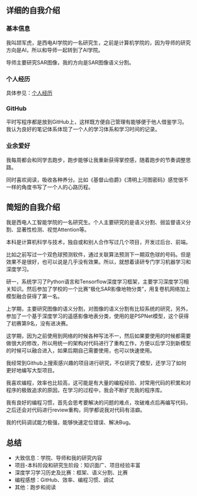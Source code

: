 ## 详细的自我介绍

### 基本信息

我叫颉军虎，是西电AI学院的一名研究生，之前是计算机学院的，因为导师的研究方向是AI，所以和导师一起转到了AI学院。

导师主要研究SAR图像，我的方向是SAR图像语义分割。

### 个人经历

具体参见：[个人经历](个人经历.md)

### GitHub

平时写程序都是放到GitHub上，这样既方便自己管理有能够便于他人借鉴学习。我认为良好的笔记体系体现了一个人的学习体系和学习时间的记录。

### 业余爱好

我每周都会和同学去跑步，跑步能够让我重新获得掌控感，随着跑步的节奏调整思路。

同时喜欢阅读，吸收各种养分。比如《基督山伯爵》《清明上河图密码》感觉很不一样的角度书写了一个人的心路历程。

## 简短的自我介绍

我是西电人工智能学院的一名研究生。个人主要研究的是语义分割、弱监督语义分割、显著性检测、视觉Attention等。

本科是计算机科学与技术，独自或和别人合作写过几个项目，开发过后台、前端。

比如之前写过一个双色球预测软件，通过关联算法预测下一期双色球的号码。但是效果不是很好，也可以说是几乎没有效果。所以，就想着读研专门学习机器学习和深度学习。

研一，系统学习了Python语言和Tensorflow深度学习框架，主要学习深度学习相关知识。然后参加了学校的一个比赛“极化SAR影像地物分类”，用复卷机网络加上模型融合获得了第一名。

上学期，主要研究图像的语义分割，对图像的语义分割有比较系统的研究，另外，参加了一个基于深度学习的遥感影像地表分类，使用的是PSPNet模型，这个获得了初赛第9名，没有进决赛。

这学期，因为之前使用到网络的时候各种写法不一，然后如果要使用的时候都需要做很大的修改，所以用统一的架构对代码进行了重构工作，方便以后学习到新模型的时候可以融合进入，如果后期自己需要使用，也可以快速使用。

我经常到Github上搜索感兴趣的项目进行研究，不仅研究了模型，还学习了如何更好地编写大型项目。

我喜欢编程，效率也比较高，这可能是有大量的编程经验、对常用代码的积累和对程序的极致追求的原因，在学习的过程中，我会不断扩充我的程序库。

我有良好的编程习惯，首先会思考要解决的问题的难点，攻破难点后再编写代码，之后还会对代码进行review重构，同学都说我对代码有洁癖。

我的代码调试能力极强，能够快速定位错误、解决Bug。

## 总结

- 大致信息：学院、导师和我的研究内容
- 项目-本科阶段和研究生阶段：知识面广、项目经验丰富
- 深度学习学习历史及比赛：框架、语义分割、比赛
- 编程感想：GitHub、效率、编程习惯、调试
- 其他：跑步和阅读